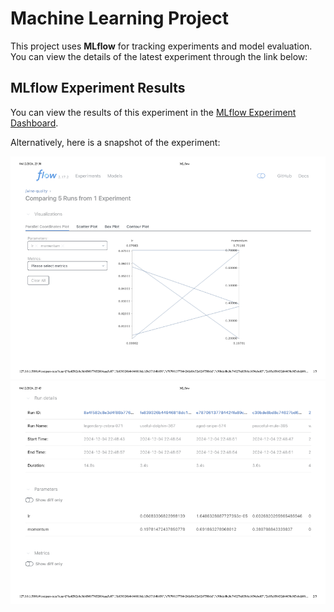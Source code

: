 # Machine Learning Project

This project uses **MLflow** for tracking experiments and model evaluation. You can view the details of the latest experiment through the link below:

## MLflow Experiment Results

You can view the results of this experiment in the [MLflow Experiment Dashboard](http://127.0.0.1:5000/#/experiments/779860319571213172?viewStateShareKey=61cb69d2d4be14949934d4e395c5caac3286de3993197b7da77b9b42ff5c282a).

Alternatively, here is a snapshot of the experiment:

![MLflow Experiment Snapshot](experiment_snapshots/MLflow_Experiment_1.png)
![MLflow Experiment Snapshot](experiment_snapshots/MLflow_Experiment_2.png)
